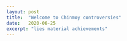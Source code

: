 ```yaml
---
layout: post
title:  "Welcome to Chinmoy controversies"
date:   2020-06-25
excerpt: "lies material achievements"
---
```

